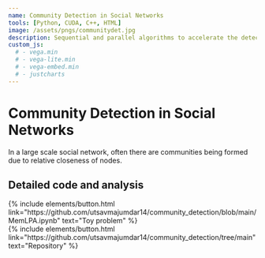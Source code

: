 ```yaml
---
name: Community Detection in Social Networks
tools: [Python, CUDA, C++, HTML]
image: /assets/pngs/communitydet.jpg
description: Sequential and parallel algorithms to accelerate the detection of communities in social networks
custom_js:
  # - vega.min
  # - vega-lite.min
  # - vega-embed.min
  # - justcharts
---
```


# Community Detection in Social Networks
In a large scale social network, often there are communities being formed due to relative closeness of nodes.

<!-- ## Experi

To be added

## Premise

To be added -->

## Detailed code and analysis

<div class="left">
{% include elements/button.html link="https://github.com/utsavmajumdar14/community_detection/blob/main/MemLPA.ipynb" text="Toy problem" %}
</div>

<div class="right">
{% include elements/button.html link="https://github.com/utsavmajumdar14/community_detection/tree/main" text="Repository" %}
</div>
